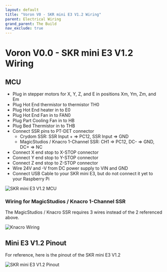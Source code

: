 ```yaml
---
layout: default
title: "Voron V0 - SKR mini E3 V1.2 Wiring"
parent: Electrical Wiring
grand_parent: The Build
nav_exclude: true
---
```


# Voron V0.0 - SKR mini E3 V1.2 Wiring

## MCU

* Plug in stepper motors for X, Y, Z, and E in positions Xm, Ym, Zm, and Em
* Plug Hot End thermistor to thermistor TH0
* Plug Hot End heater in to E0
* Plug Hot End Fan in to FAN0
* Plug Part Cooling Fan in to HB
* Plug Bed Thermistor in to THB
* Connect SSR pins to PT-DET connector
  * Crydom SSR: SSR Input + => PC12, SSR Input => GND
  * MagicStudios / Knacro 1-Channel SSR: CH1 => PC12, DC- => GND, DC+ => NC
* Connect X end stop to X-STOP connector
* Connect Y end stop to Y-STOP connector
* Connect Z end stop to Z-STOP connector
* Wire 24V and -V from DC power supply to VIN and GND
* Connect USB Cable to your SKR mini E3, but do not connect it yet to your Raspberry Pi

![SKR mini E3 V1.2 MCU](./images/v0-miniE3-v12-mcu.png)

### Wiring for MagicStudios / Knacro 1-Channel SSR

The MagicStudios / Knacro SSR requires 3 wires instead of the 2 referenced above.

![Knacro Wiring](./images/knacro_ssr_wiring_diagram.png)

## Mini E3 V1.2 Pinout

For reference, here is the pinout of the SKR mini E3 V1.2

![SKR mini E3 V1.2 Pinout](./images/miniE3-V12-pinout.png)
